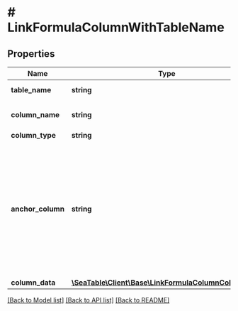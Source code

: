 # # LinkFormulaColumnWithTableName

## Properties

Name | Type | Description | Notes
------------ | ------------- | ------------- | -------------
**table_name** | **string** | The name of the table. |
**column_name** | **string** | The name of the column. |
**column_type** | **string** |  |
**anchor_column** | **string** | Give the name or the key of a column after you would like to add this new column. If you leave this empty, the new column will be created at the end. | [optional]
**column_data** | [**\SeaTable\Client\Base\LinkFormulaColumnColumnData**](LinkFormulaColumnColumnData.md) |  |

[[Back to Model list]](../../README.md#models) [[Back to API list]](../../README.md#endpoints) [[Back to README]](../../README.md)

